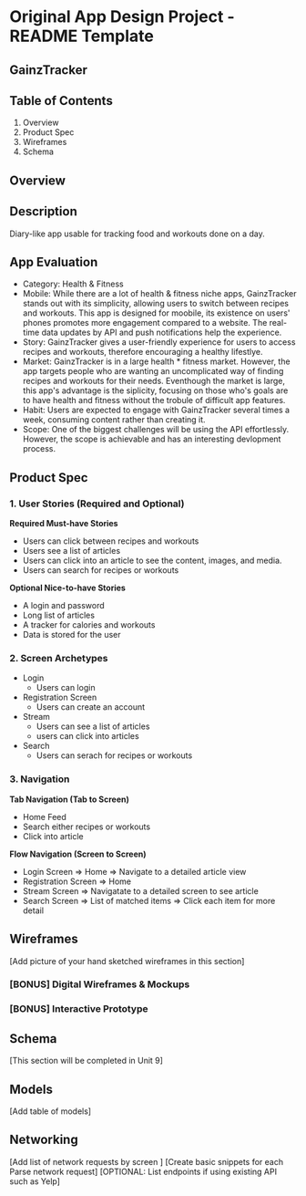 # Original App Design Project - README Template
## GainzTracker
## Table of Contents
1. Overview
2. Product Spec
3. Wireframes
4. Schema
## Overview
## Description
Diary-like app usable for tracking food and workouts done on a day. 

## App Evaluation

* Category: Health & Fitness
* Mobile: While there are a lot of health & fitness niche apps, GainzTracker stands out with its simplicity, allowing users to switch between recipes and workouts. This app is designed for moobile, its existence on users' phones promotes more engagement compared to a website. The real-time data updates by API and push notifications help the experience. 
* Story: GainzTracker gives a user-friendly experience for users to access recipes and workouts, therefore encouraging a healthy lifestlye.
* Market: GainzTracker is in a large health * fitness market. However, the app targets people who are wanting an uncomplicated way of finding recipes and workouts for their needs. Eventhough the market is large, this app's advantage is the siplicity, focusing on those who's goals are to have health and fitness without the trobule of difficult app features. 
* Habit: Users are expected to engage with GainzTracker several times a week, consuming content rather than creating it. 
* Scope: One of the biggest challenges will be using the API effortlessly. However, the scope is achievable and has an interesting devlopment process. 

## Product Spec
### 1. User Stories (Required and Optional)
**Required Must-have Stories**

* Users can click between recipes and workouts
* Users see a list of articles
* Users can click into an article to see the content, images, and media.
* Users can search for recipes or workouts

**Optional Nice-to-have Stories**

* A login and password
* Long list of articles
* A tracker for calories and workouts
* Data is stored for the user

### **2. Screen Archetypes**
* Login 
    * Users can login
* Registration Screen
    * Users can create an account
* Stream
    * Users can see a list of articles
    * users can click into articles
* Search
    * Users can serach for recipes or workouts

### **3. Navigation**
**Tab Navigation (Tab to Screen)**

* Home Feed
* Search either recipes or workouts
* Click into article

**Flow Navigation (Screen to Screen)**

* Login Screen
=> Home
=> Navigate to a detailed article view
* Registration Screen
=> Home
* Stream Screen
=> Navigatate to a detailed screen to see article
* Search Screen
=> List of matched items
=> Click each item for more detail

## Wireframes
[Add picture of your hand sketched wireframes in this section] 

### [BONUS] Digital Wireframes & Mockups
### [BONUS] Interactive Prototype
## Schema
[This section will be completed in Unit 9]

## Models
[Add table of models]

## Networking
[Add list of network requests by screen ]
[Create basic snippets for each Parse network request]
[OPTIONAL: List endpoints if using existing API such as Yelp]